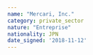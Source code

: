 ```yaml
---
name: "Mercari, Inc."
category: private_sector
nature: "Entreprise"
nationality: JPN
date_signed: '2018-11-12'
---
```

    